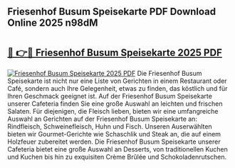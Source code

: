 ## Friesenhof Busum Speisekarte PDF Download Online 2025 n98dM

# <h2><a href="http://gcbctqc.nevu.top/?p=Friesenhof+Busum+Speisekarte">🔗 👉🔴 Friesenhof Busum Speisekarte 2025 PDF</a></h2>

[![Friesenhof Busum Speisekarte 2025 PDF](https://i.imgur.com/dBaPXMq.png)](http://gcbctqc.nevu.top/?p=Friesenhof+Busum+Speisekarte)
Die Friesenhof Busum Speisekarte ist nicht nur eine Liste von Gerichten in einem Restaurant oder Café, sondern auch Ihre Gelegenheit, etwas zu finden, das köstlich und für Ihren Geschmack geeignet ist. Auf der Friesenhof Busum Speisekarte unserer Cafeteria finden Sie eine große Auswahl an leichten und frischen Salaten. Für diejenigen, die Fleisch lieben, bieten wir eine umfangreiche Auswahl an Gerichten auf der Friesenhof Busum Speisekarte an: Rindfleisch, Schweinefleisch, Huhn und Fisch. Unseren Auserwählten bieten wir Gourmet-Gerichte wie Schaschlik und Steak an, die auf einem Holzfeuer zubereitet werden. Die Friesenhof Busum Speisekarte unserer Cafeteria bietet eine große Auswahl an Desserts, von traditionellen Kuchen und Kuchen bis hin zu exquisiten Crème Brûlée und Schokoladenrutschen.
